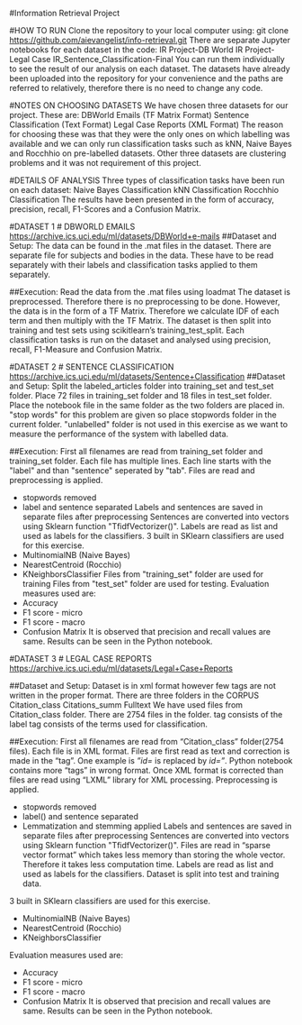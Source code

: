 #Information Retrieval Project

#HOW TO RUN
Clone the repository to your local computer using: 
git clone https://github.com/aievangelist/info-retrieval.git
There are separate Jupyter notebooks for each dataset in the code:
IR Project-DB World
IR Project-Legal Case
IR_Sentence_Classification-Final
You can run them individually to see the result of our analysis on each dataset. 
The datasets have already been uploaded into the repository for your convenience and the paths are referred to relatively, therefore there is no need to change any code.

#NOTES ON CHOOSING DATASETS
We have chosen three datasets for our project. These are:
DBWorld Emails (TF Matrix Format)
Sentence Classification (Text Format)
Legal Case Reports (XML Format)
The reason for choosing these was that they were the only ones on which labelling was available and we can only run classification tasks such as kNN, Naive Bayes and Rocchhio on pre-labelled datasets. Other three datasets are clustering problems and it was not requirement of this project.

#DETAILS OF ANALYSIS
Three types of classification tasks have been run on each dataset:
Naive Bayes Classification
kNN Classification
Rocchhio Classification
The results have been presented in the form of accuracy, precision, recall, F1-Scores and a Confusion Matrix.

#DATASET 1 # DBWORLD EMAILS
https://archive.ics.uci.edu/ml/datasets/DBWorld+e-mails
##Dataset and Setup:
The data can be found in the .mat files in the dataset. There are separate file for subjects and bodies in the data. These have to be read separately with their labels and classification tasks applied to them separately.

##Execution:
Read the data from the .mat files using loadmat
The dataset is preprocessed. Therefore there is no preprocessing to be done. 
However, the data is in the form of a TF Matrix. Therefore we calculate IDF of each term and then multiply with the TF Matrix. 
The dataset is then split into training and test sets using scikitlearn’s training_test_split.
Each classification tasks is run on the dataset and analysed using precision, recall, F1-Measure and Confusion Matrix.



#DATASET 2 # SENTENCE CLASSIFICATION
https://archive.ics.uci.edu/ml/datasets/Sentence+Classification
##Dataset and Setup:
Split the labeled_articles folder into training_set and test_set folder.
Place 72 files in training_set folder and 18 files in test_set folder.
Place the notebook file in the same folder as the two folders are placed in.
"stop words" for this problem are given so place stopwords folder in the current folder.
"unlabelled" folder is not used in this exercise as we want to measure the performance of the system with labelled data.

##Execution:
First all filenames are read from training_set folder and training_set folder.
Each file has multiple lines. Each line starts with the "label" and than "sentence" seperated by "tab".
Files are read and preprocessing is applied. 
- stopwords removed
- label and sentence separated
Labels and sentences are saved in separate files after preprocessing
Sentences are converted into vectors using Sklearn function "TfidfVectorizer()".
Labels are read as list and used as labels for the classifiers.
3 built in SKlearn classifiers are used for this exercise.
- MultinomialNB (Naive Bayes)
- NearestCentroid (Rocchio)
- KNeighborsClassifier
Files from "training_set" folder are used for training
Files from "test_set" folder are used for testing.
Evaluation measures used are:
- Accuracy
- F1 score - micro
- F1 score - macro
- Confusion Matrix
It is observed that precision and recall values are same.
Results can be seen in the Python notebook.




#DATASET 3 # LEGAL CASE REPORTS
https://archive.ics.uci.edu/ml/datasets/Legal+Case+Reports

##Dataset and Setup:
Dataset is in xml format however few tags are not written in the proper format.
There are three folders in the CORPUS
Citation_class
Citations_summ
Fulltext
We have used files from Citation_class folder. There are 2754 files in the folder.
<class> tag consists of the label
<text> tag consists of the terms used for classification.

##Execution:
First all filenames are read from “Citation_class” folder(2754 files).
Each file is in XML format. Files are first read as text and correction is made in the “tag”. One example is _”id=_ is replaced by _id=”_. Python notebook contains more “tags” in wrong format.
Once XML format is corrected than files are read using “LXML” library for XML processing.
Preprocessing is applied.
- stopwords removed
- label(<class>) and sentence<text> separated
- Lemmatization and stemming applied
Labels and sentences are saved in separate files after preprocessing
Sentences are converted into vectors using Sklearn function "TfidfVectorizer()".
Files are read in “sparse vector format” which takes less memory than storing the whole vector. Therefore it takes less computation time. 
Labels are read as list and used as labels for the classifiers.
Dataset is split into test and training data.


3 built in SKlearn classifiers are used for this exercise.
- MultinomialNB (Naive Bayes)
- NearestCentroid (Rocchio)
- KNeighborsClassifier


Evaluation measures used are:
- Accuracy
- F1 score - micro
- F1 score - macro
- Confusion Matrix
It is observed that precision and recall values are same.
Results can be seen in the Python notebook.

